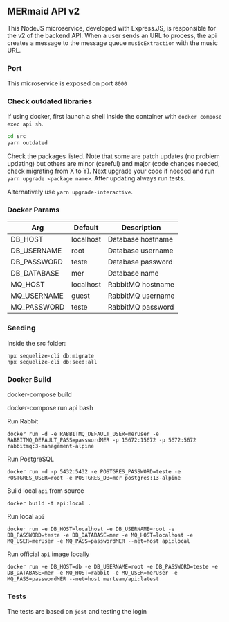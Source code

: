 ## MERmaid API v2
This NodeJS microservice, developed with Express.JS, is responsible for the v2 of the backend API. When a user sends an URL to process, the api creates a message to the message queue `musicExtraction` with the music URL.

### Port
This microservice is exposed on port `8000`

### Check outdated libraries
If using docker, first launch a shell inside the container with `docker compose exec api sh`.

```bash
cd src
yarn outdated
```
Check the packages listed. Note that some are patch updates (no problem updating) but others are minor (careful) and major (code changes needed, check migrating from X to Y). Next upgrade your code if needed and run `yarn upgrade <package name>`. After updating always run tests.

Alternatively use `yarn upgrade-interactive`.

### Docker Params
| Arg | Default | Description |
| --- | --- | --- |
| DB_HOST | localhost | Database hostname|
| DB_USERNAME | root | Database username |
| DB_PASSWORD | teste | Database password  |
| DB_DATABASE | mer | Database name |
| MQ_HOST | localhost | RabbitMQ hostname|
| MQ_USERNAME | guest | RabbitMQ username |
| MQ_PASSWORD | teste | RabbitMQ password  |

### Seeding
Inside the src folder:
```
npx sequelize-cli db:migrate
npx sequelize-cli db:seed:all
```

### Docker Build

docker-compose build

docker-compose run api bash

Run Rabbit
```
docker run -d -e RABBITMQ_DEFAULT_USER=merUser -e RABBITMQ_DEFAULT_PASS=passwordMER -p 15672:15672 -p 5672:5672 rabbitmq:3-management-alpine
```

Run PostgreSQL
```
docker run -d -p 5432:5432 -e POSTGRES_PASSWORD=teste -e POSTGRES_USER=root -e POSTGRES_DB=mer postgres:13-alpine
```

Build local `api` from source
```
docker build -t api:local .
```

Run local `api`
```
docker run -e DB_HOST=localhost -e DB_USERNAME=root -e DB_PASSWORD=teste -e DB_DATABASE=mer -e MQ_HOST=localhost -e MQ_USER=merUser -e MQ_PASS=passwordMER --net=host api:local
```

Run official `api` image locally
```
docker run -e DB_HOST=db -e DB_USERNAME=root -e DB_PASSWORD=teste -e DB_DATABASE=mer -e MQ_HOST=rabbit -e MQ_USER=merUser -e MQ_PASS=passwordMER --net=host merteam/api:latest
```

### Tests
The tests are based on `jest` and testing the login